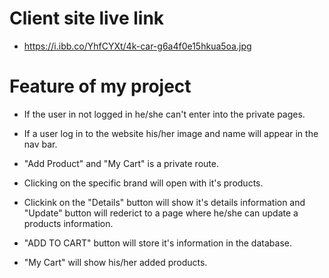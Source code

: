 # Client site live link

- https://i.ibb.co/YhfCYXt/4k-car-g6a4f0e15hkua5oa.jpg

# Feature of my project

- If the user in not logged in he/she can't enter into the private pages.

- If a user log in to the website his/her image and name will appear in the nav bar.

- "Add Product" and "My Cart" is a private route.

- Clicking on the specific brand will open with it's products.

- Clickink on the "Details" button will show it's details information and "Update" button will rederict to a page where he/she can update a products information.

- "ADD TO CART" button will store it's information in the database.

- "My Cart" will show his/her added products.
